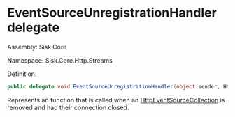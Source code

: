 <!--

Copyrights 2023 Sisk Framework - CypherPotato
Published under MIT license

!!! DO NOT EDIT THIS FILE !!!
This file was generated by a tool in the Sisk package. To edit the information in this documentation,
edit the XML documentation present in the Sisk source code.

-->

# EventSourceUnregistrationHandler delegate
Assembly: Sisk.Core

Namespace: Sisk.Core.Http.Streams

Definition:

```cs
public delegate void EventSourceUnregistrationHandler(object sender, HttpRequestEventSource eventSource);
```

Represents an function that is called when an <a href="/read?q=/contents/spec/Sisk.Core.Http.Streams.HttpEventSourceCollection.md">HttpEventSourceCollection</a> is removed and had their connection closed.


